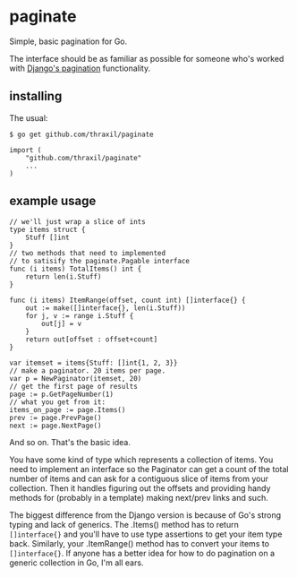 # paginate

Simple, basic pagination for Go.

The interface should be as familiar as possible for someone who's
worked with [Django's
pagination](https://docs.djangoproject.com/en/dev/topics/pagination/)
functionality.

## installing

The usual:

    $ go get github.com/thraxil/paginate

    import (
        "github.com/thraxil/paginate"
        ...
    )

## example usage

    // we'll just wrap a slice of ints
    type items struct {
        Stuff []int
    }
    // two methods that need to implemented
    // to satisify the paginate.Pagable interface
    func (i items) TotalItems() int {
        return len(i.Stuff)
    }
    
    func (i items) ItemRange(offset, count int) []interface{} {
        out := make([]interface{}, len(i.Stuff))
        for j, v := range i.Stuff {
            out[j] = v
        }
        return out[offset : offset+count]
    }
    
    var itemset = items{Stuff: []int{1, 2, 3}}
    // make a paginator. 20 items per page.
    var p = NewPaginator(itemset, 20)
    // get the first page of results
    page := p.GetPageNumber(1)
    // what you get from it:
    items_on_page := page.Items()
    prev := page.PrevPage()
    next := page.NextPage()

And so on. That's the basic idea.

You have some kind of type which represents a collection of items. You
need to implement an interface so the Paginator can get a count of the
total number of items and can ask for a contiguous slice of items from
your collection. Then it handles figuring out the offsets and
providing handy methods for (probably in a template) making next/prev
links and such.

The biggest difference from the Django version is because of Go's
strong typing and lack of generics. The .Items() method has to return
`[]interface{}` and you'll have to use type assertions to get your
item type back. Similarly, your .ItemRange() method has to convert
your items to `[]interface{}`. If anyone has a better idea for how
to do pagination on a generic collection in Go, I'm all ears.
